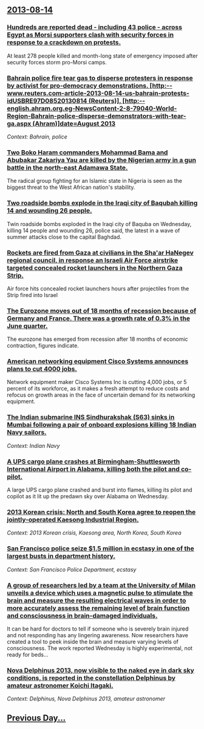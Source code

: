 ## [2013-08-14](/news/2013/08/14/index.md)

### [Hundreds are reported dead - including 43 police - across Egypt as Morsi supporters clash with security forces in response to a crackdown on protests. ](/news/2013/08/14/hundreds-are-reported-dead-including-43-police-across-egypt-as-morsi-supporters-clash-with-security-forces-in-response-to-a-crackdown-on.md)
At least 278 people killed and month-long state of emergency imposed after security forces storm pro-Morsi camps.

### [Bahrain police fire tear gas to disperse protesters in response by activist for pro-democracy demonstrations. [http:--www.reuters.com-article-2013-08-14-us-bahrain-protests-idUSBRE97D08520130814 (Reuters)], [http:--english.ahram.org.eg-NewsContent-2-8-79040-World-Region-Bahrain-police-disperse-demonstrators-with-tear-ga.aspx (Ahram)]date=August 2013](/news/2013/08/14/bahrain-police-fire-tear-gas-to-disperse-protesters-in-response-by-activist-for-pro-democracy-demonstrations-http-www-reuters-com-articl.md)
_Context: Bahrain, police_

### [Two Boko Haram commanders Mohammad Bama and Abubakar Zakariya Yau are killed by the Nigerian army in a gun battle in the north-east Adamawa State. ](/news/2013/08/14/two-boko-haram-commanders-mohammad-bama-and-abubakar-zakariya-yau-are-killed-by-the-nigerian-army-in-a-gun-battle-in-the-north-east-adamawa.md)
The radical group fighting for an Islamic state in Nigeria is seen as the biggest threat to the West African nation&#039;s stability.

### [Two roadside bombs explode in the Iraqi city of Baqubah killing 14 and wounding 26 people. ](/news/2013/08/14/two-roadside-bombs-explode-in-the-iraqi-city-of-baqubah-killing-14-and-wounding-26-people.md)
Twin roadside bombs exploded in the Iraqi city of Baquba on Wednesday, killing 14 people and wounding 26, police said, the latest in a wave of summer attacks close to the capital Baghdad.

### [Rockets are fired from Gaza at civilians in the Sha'ar HaNegev regional council, in response an Israeli Air Force airstrike targeted concealed rocket launchers in the Northern Gaza Strip.](/news/2013/08/14/rockets-are-fired-from-gaza-at-civilians-in-the-shaaar-hanegev-regional-council-in-response-an-israeli-air-force-airstrike-targeted-conce.md)
Air force hits concealed rocket launchers hours after projectiles from the Strip fired into Israel 

### [The Eurozone moves out of 18 months of recession because of Germany and France. There was a growth rate of 0.3% in the June quarter. ](/news/2013/08/14/the-eurozone-moves-out-of-18-months-of-recession-because-of-germany-and-france-there-was-a-growth-rate-of-0-3-in-the-june-quarter.md)
The eurozone has emerged from recession after 18 months of economic contraction, figures indicate.

### [American networking equipment Cisco Systems announces plans to cut 4000 jobs. ](/news/2013/08/14/american-networking-equipment-cisco-systems-announces-plans-to-cut-4000-jobs.md)
Network equipment maker Cisco Systems Inc is cutting 4,000 jobs, or 5 percent of its workforce, as it makes a fresh attempt to reduce costs and refocus on growth areas in the face of uncertain demand for its networking equipment.

### [The Indian submarine INS Sindhurakshak (S63) sinks in Mumbai following a pair of onboard explosions killing 18 Indian Navy sailors. ](/news/2013/08/14/the-indian-submarine-ins-sindhurakshak-s63-sinks-in-mumbai-following-a-pair-of-onboard-explosions-killing-18-indian-navy-sailors.md)
_Context: Indian Navy_

### [A UPS cargo plane crashes at Birmingham-Shuttlesworth International Airport in Alabama, killing both the pilot and co-pilot. ](/news/2013/08/14/a-ups-cargo-plane-crashes-at-birminghamashuttlesworth-international-airport-in-alabama-killing-both-the-pilot-and-co-pilot.md)
A large UPS cargo plane crashed and burst into flames, killing its pilot and copilot as it lit up the predawn sky over Alabama on Wednesday.

### [2013 Korean crisis: North and South Korea agree to reopen the jointly-operated Kaesong Industrial Region. ](/news/2013/08/14/2013-korean-crisis-north-and-south-korea-agree-to-reopen-the-jointly-operated-kaesong-industrial-region.md)
_Context: 2013 Korean crisis, Kaesong area, North Korea, South Korea_

### [San Francisco police seize $1.5 million in ecstasy in one of the largest busts in department history.](/news/2013/08/14/san-francisco-police-seize-1-5-million-in-ecstasy-in-one-of-the-largest-busts-in-department-history.md)
_Context: San Francisco Police Department, ecstasy_

### [A group of researchers led by a team at the University of Milan unveils a device which uses a magnetic pulse to stimulate the brain and measure the resulting electrical waves in order to more accurately assess the remaining level of brain function and consciousness in brain-damaged individuals. ](/news/2013/08/14/a-group-of-researchers-led-by-a-team-at-the-university-of-milan-unveils-a-device-which-uses-a-magnetic-pulse-to-stimulate-the-brain-and-meas.md)
It can be hard for doctors to tell if someone who is severely brain injured and not responding has any lingering awareness. Now researchers have created a tool to peek inside the brain and measure varying levels of consciousness. The work reported Wednesday is highly experimental, not ready for beds...

### [Nova Delphinus 2013, now visible to the naked eye in dark sky conditions, is reported in the constellation Delphinus by amateur astronomer Koichi Itagaki. ](/news/2013/08/14/nova-delphinus-2013-now-visible-to-the-naked-eye-in-dark-sky-conditions-is-reported-in-the-constellation-delphinus-by-amateur-astronomer-k.md)
_Context: Delphinus, Nova Delphinus 2013, amateur astronomer_

## [Previous Day...](/news/2013/08/13/index.md)

